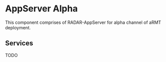 # AppServer Alpha

This component comprises of RADAR-AppServer for alpha channel of aRMT deployment.

## Services

TODO